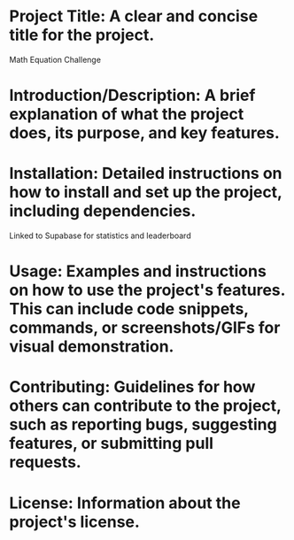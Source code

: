 # Project Title: A clear and concise title for the project.
Math Equation Challenge
# Introduction/Description: A brief explanation of what the project does, its purpose, and key features.

# Installation: Detailed instructions on how to install and set up the project, including dependencies.
Linked to Supabase for statistics and leaderboard
# Usage: Examples and instructions on how to use the project's features. This can include code snippets, commands, or screenshots/GIFs for visual demonstration.

# Contributing: Guidelines for how others can contribute to the project, such as reporting bugs, suggesting features, or submitting pull requests.

# License: Information about the project's license.
